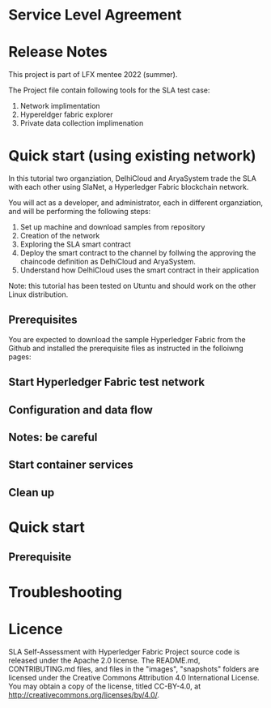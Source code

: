# Service Level Agreement



# Release Notes

This project is part of LFX mentee 2022 (summer).

The Project file contain following tools for the SLA test case:

1. Network implimentation 
2. Hypereldger fabric explorer
3. Private data collection implimenation

# Quick start (using existing network)
 In this tutorial two organziation, DelhiCloud and AryaSystem trade the SLA with each other using SlaNet, a Hyperledger Fabric blockchain network.

 You will act as a developer, and administrator, each in different organziation, and will be performing the following steps:

 1. Set up machine and download samples from repository
 2. Creation of the network
 3. Exploring the SLA smart contract
 4. Deploy the smart contract to the channel by follwing the approving the chaincode definition as DelhiCloud and AryaSystem.
 5. Understand how DelhiCloud uses the smart contract in their application

Note: this tutorial has been tested on Utuntu and should work on the other Linux distribution.

## Prerequisites

You are expected to download the sample Hyperledger Fabric from the Github and installed the prerequisite files as instructed in the folloiwng pages: 

## Start Hyperledger Fabric test network

## Configuration and data flow

## Notes: be careful

## Start container services

## Clean up

# Quick start
## Prerequisite

# Troubleshooting

# Licence
SLA Self-Assessment with Hyperledger Fabric Project source code is released under the Apache 2.0 license. The README.md, CONTRIBUTING.md files, and files in the "images", "snapshots" folders are licensed under the Creative Commons Attribution 4.0 International License. You may obtain a copy of the license, titled CC-BY-4.0, at http://creativecommons.org/licenses/by/4.0/.

